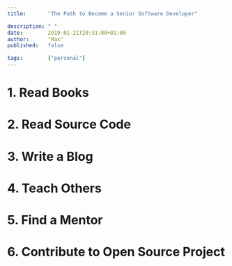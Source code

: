 ```yaml
---
title:       "The Path to Become a Senior Software Developer"

description: " "
date:        2019-01-21T20:31:00+01:00
author:      "Max"
published:   false

tags:        ["personal"]
---
```


# 1. Read Books
# 2. Read Source Code
# 3. Write a Blog
# 4. Teach Others
# 5. Find a Mentor
# 6. Contribute to Open Source Project



